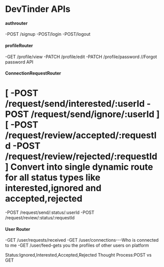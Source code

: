 # DevTinder APIs

#### authrouter
-POST /signup
-POST/login
-POST/logout

#### profileRouter
-GET /profile/view
-PATCH /profile/edit
-PATCH /profile/password //Forgot password API

#### ConnectionRequestRouter
[
-POST /request/send/interested/:userId
-POST /request/send/ignore/:userId
]
[
-POST /request/review/accepted/:requestId
-POST /request/review/rejected/:requestId
]
Convert into single dynamic route for all status types like interested,ignored and accepted,rejected
=========================
-POST /request/send/:status/:userId
-POST /request/review/:status/:requestId


#### User Router
-GET /user/requests/received
-GET /user/connections---Who is connected to me 
-GET /user/feed-gets you the profiles of other users on platform

Status:Ignored,Interested,Accepted,Rejected
Thought Process:POST vs GET


